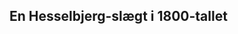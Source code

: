 ## En Hesselbjerg-slægt i 1800-tallet


<span style="color:transparent">

-
-
-
-
-
-
-
-
-
-
-

</span>

